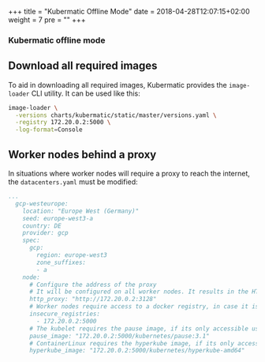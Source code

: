 +++
title = "Kubermatic Offline Mode"
date = 2018-04-28T12:07:15+02:00
weight = 7
pre = "<b></b>"
+++

### Kubermatic offline mode

## Download all required images

To aid in downloading all required images, Kubermatic provides the `image-loader` CLI utility. It can be used like
this:

```bash
image-loader \
  -versions charts/kubermatic/static/master/versions.yaml \
  -registry 172.20.0.2:5000 \
  -log-format=Console
```

## Worker nodes behind a proxy

In situations where worker nodes will require a proxy to reach the internet, the `datacenters.yaml` must be modified:
```yaml
...
  gcp-westeurope:
    location: "Europe West (Germany)"
    seed: europe-west3-a
    country: DE
    provider: gcp
    spec:
      gcp:
        region: europe-west3
        zone_suffixes:
        - a
    node:
      # Configure the address of the proxy
      # It will be configured on all worker nodes. It results in the HTTP_PROXY & HTTPS_PROXY environment variable being set.
      http_proxy: "http://172.20.0.2:3128"
      # Worker nodes require access to a docker registry, in case it is only accessible using http or it uses a self signed certificate, they must be listed here  
      insecure_registries:
        - 172.20.0.2:5000
      # The kubelet requires the pause image, if its only accessible using a private registry, the image name must be configured here
      pause_image: "172.20.0.2:5000/kubernetes/pause:3.1"
      # ContainerLinux requires the hyperkube image, if its only accessible using a private registry, the image name must be configured here
      hyperkube_image: "172.20.0.2:5000/kubernetes/hyperkube-amd64"
``` 
